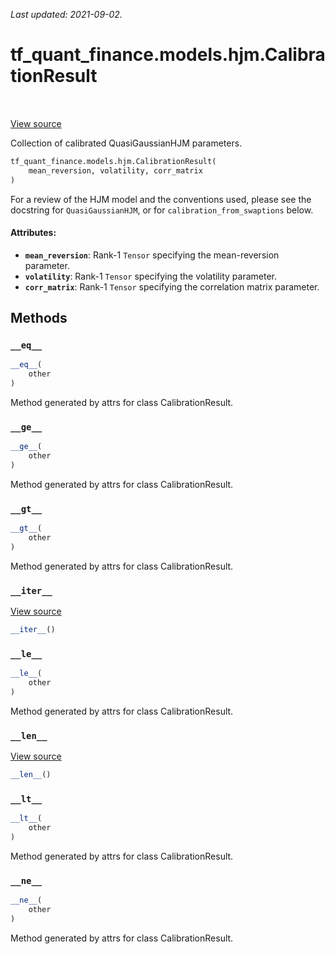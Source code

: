 <!--
This file is generated by a tool. Do not edit directly.
For open-source contributions the docs will be updated automatically.
-->

*Last updated: 2021-09-02.*

<div itemscope itemtype="http://developers.google.com/ReferenceObject">
<meta itemprop="name" content="tf_quant_finance.models.hjm.CalibrationResult" />
<meta itemprop="path" content="Stable" />
<meta itemprop="property" content="__eq__"/>
<meta itemprop="property" content="__ge__"/>
<meta itemprop="property" content="__gt__"/>
<meta itemprop="property" content="__init__"/>
<meta itemprop="property" content="__iter__"/>
<meta itemprop="property" content="__le__"/>
<meta itemprop="property" content="__len__"/>
<meta itemprop="property" content="__lt__"/>
<meta itemprop="property" content="__ne__"/>
</div>

# tf_quant_finance.models.hjm.CalibrationResult

<!-- Insert buttons and diff -->

<table class="tfo-notebook-buttons tfo-api" align="left">
</table>

<a target="_blank" href="https://github.com/google/tf-quant-finance/blob/master/tf_quant_finance/models/hjm/calibration.py">View source</a>



Collection of calibrated QuasiGaussianHJM parameters.

```python
tf_quant_finance.models.hjm.CalibrationResult(
    mean_reversion, volatility, corr_matrix
)
```



<!-- Placeholder for "Used in" -->

For a review of the HJM model and the conventions used, please see the
docstring for `QuasiGaussianHJM`, or for `calibration_from_swaptions` below.

#### Attributes:

* <b>`mean_reversion`</b>: Rank-1 `Tensor` specifying the mean-reversion parameter.
* <b>`volatility`</b>: Rank-1 `Tensor` specifying the volatility parameter.
* <b>`corr_matrix`</b>: Rank-1 `Tensor` specifying the correlation matrix parameter.

## Methods

<h3 id="__eq__"><code>__eq__</code></h3>

```python
__eq__(
    other
)
```

Method generated by attrs for class CalibrationResult.


<h3 id="__ge__"><code>__ge__</code></h3>

```python
__ge__(
    other
)
```

Method generated by attrs for class CalibrationResult.


<h3 id="__gt__"><code>__gt__</code></h3>

```python
__gt__(
    other
)
```

Method generated by attrs for class CalibrationResult.


<h3 id="__iter__"><code>__iter__</code></h3>

<a target="_blank" href="https://github.com/google/tf-quant-finance/blob/master/tf_quant_finance/utils/dataclass.py">View source</a>

```python
__iter__()
```




<h3 id="__le__"><code>__le__</code></h3>

```python
__le__(
    other
)
```

Method generated by attrs for class CalibrationResult.


<h3 id="__len__"><code>__len__</code></h3>

<a target="_blank" href="https://github.com/google/tf-quant-finance/blob/master/tf_quant_finance/utils/dataclass.py">View source</a>

```python
__len__()
```




<h3 id="__lt__"><code>__lt__</code></h3>

```python
__lt__(
    other
)
```

Method generated by attrs for class CalibrationResult.


<h3 id="__ne__"><code>__ne__</code></h3>

```python
__ne__(
    other
)
```

Method generated by attrs for class CalibrationResult.




